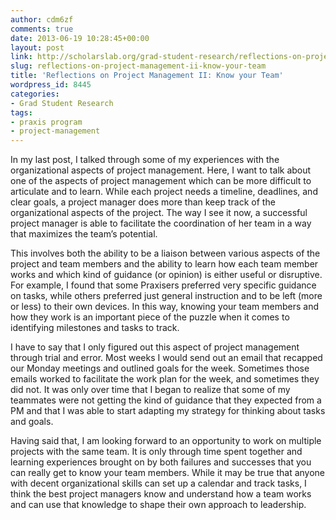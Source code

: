 ```yaml
---
author: cdm6zf
comments: true
date: 2013-06-19 10:28:45+00:00
layout: post
link: http://scholarslab.org/grad-student-research/reflections-on-project-management-ii-know-your-team/
slug: reflections-on-project-management-ii-know-your-team
title: 'Reflections on Project Management II: Know your Team'
wordpress_id: 8445
categories:
- Grad Student Research
tags:
- praxis program
- project-management
---
```


In my last post, I talked through some of my experiences with the organizational aspects of project management.  Here, I want to talk about one of the aspects of project management which can be more difficult to articulate and to learn.  While each project needs a timeline, deadlines, and clear goals, a project manager does more than keep track of the organizational aspects of the project.   The way I see it now, a successful project manager is able to facilitate the coordination of her team in a way that maximizes the team’s potential. 
 
This involves both the ability to be a liaison between various aspects of the project and team members and the ability to learn how each team member works and which kind of guidance (or opinion) is either useful or disruptive.  For example, I found that some Praxisers preferred very specific guidance on tasks, while others preferred just general instruction and to be left (more or less) to their own devices.  In this way, knowing your team members and how they work is an important piece of the puzzle when it comes to identifying milestones and tasks to track. 
 
I have to say that I only figured out this aspect of project management through trial and error.  Most weeks I would send out an email that recapped our Monday meetings and outlined goals for the week.  Sometimes those emails worked to facilitate the work plan for the week, and sometimes they did not.   It was only over time that I began to realize that some of my teammates were not getting the kind of guidance that they expected from a PM and that I was able to start adapting my strategy for thinking about tasks and goals.
  
Having said that, I am looking forward to an opportunity to work on multiple projects with the same team.  It is only through time spent together and learning experiences brought on by both failures and successes that you can really get to know your team members.  While it may be true that anyone with decent organizational skills can set up a calendar and track tasks, I think the best project managers know and understand how a team works and can use that knowledge to shape their own approach to leadership. 

